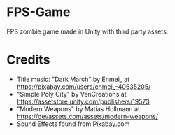 # FPS-Game
FPS zombie game made in Unity with third party assets.

# Credits
- Title music: "Dark March" by Enmei_ at https://pixabay.com/users/enmei_-40635205/
- "Simple Poly City" by VenCreations at https://assetstore.unity.com/publishers/19573
- "Modern Weapons" by Matias Hollmann at https://devassets.com/assets/modern-weapons/
- Sound Effects found from Pixabay.com